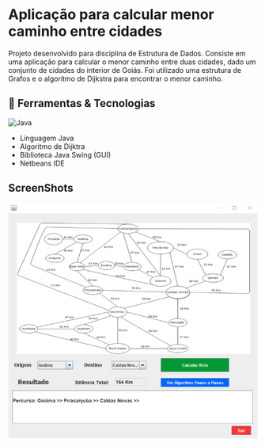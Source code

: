 # Aplicação para calcular menor caminho entre cidades

Projeto desenvolvido para disciplina de Estrutura de Dados. Consiste em uma aplicação para calcular o menor caminho entre duas cidades, dado um conjunto de cidades do interior de Goiás. Foi utilizado uma estrutura de Grafos e o algoritmo de Dijkstra para encontrar o menor caminho.

## :hammer: Ferramentas & Tecnologias
![Java](https://img.shields.io/badge/-Java-007396?style=flat-square&logo=java)
<ul>
<li>Linguagem Java</li>
<li>Algoritmo de Dijktra</li>
<li>Biblioteca Java Swing (GUI) </li>
<li>Netbeans IDE</li>
</ul>

## ScreenShots
 <img src="src/view/print.PNG">